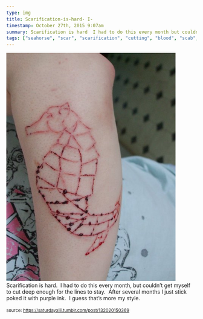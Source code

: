 ```yaml
---
type: img
title: Scarification-is-hard- I-
timestamp: October 27th, 2015 9:07am
summary: Scarification is hard  I had to do this every month but couldn’t get myself to cut deep enough for the lines to stay  After several months I just st
tags: ["seahorse", "scar", "scarification", "cutting", "blood", "scab", "tattoo", "art"]
---
```

<img src="../media/132020150369.jpg"/>
                                                                                          <div class="caption">
Scarification is hard.  I had to do this every month, but couldn’t get myself to cut deep enough for the lines to stay.  After several months I just stick poked it with purple ink.  I guess that’s more my style.
 
                                    
                
                
                
                
                                
<small>source: https://saturdayxiii.tumblr.com/post/132020150369</small>
